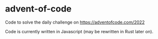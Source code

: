 # advent-of-code

Code to solve the daily challenge on https://adventofcode.com/2022

Code is currently written in Javascript (may be rewritten in Rust later on).
